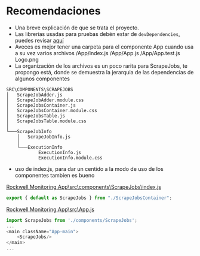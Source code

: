 # Recomendaciones

* Una breve explicación de que se trata el proyecto.
* Las librerias usadas para pruebas debén estar de `devDependencies`, puedes revisar [aquí](https://stackoverflow.com/questions/18875674/whats-the-difference-between-dependencies-devdependencies-and-peerdependencies)
* Aveces es mejor tener una carpeta para el componente App cuando usa a su vez varios archivos /App/index.js /App/App.js /App/App.test.js Logo.png
* La organización de los archivos es un poco rarita para ScrapeJobs, te propongo está, donde se demuestra la jerarquia de las dependencias de algunos componentes
``` tree
SRC\COMPONENTS\SCRAPEJOBS
│   ScrapeJobAdder.js
│   ScrapeJobAdder.module.css
│   ScrapeJobsContainer.js
│   ScrapeJobsContainer.module.css
│   ScrapeJobsTable.js
│   ScrapeJobsTable.module.css
│   
└───ScrapeJobInfo
    │   ScrapeJobInfo.js
    │   
    └───ExecutionInfo
            ExecutionInfo.js
            ExecutionInfo.module.css
```
* uso de index.js, para dar un centido a la modo de uso de los componentes tambien es bueno

[Rockwell.Monitoring.App\src\components\ScrapeJobs\index.js](Rockwell.Monitoring.App\src\components\ScrapeJobs\index.js)

```js
export { default as ScrapeJobs } from "./ScrapeJobsContainer";
```

[Rockwell.Monitoring.App\src\App.js](Rockwell.Monitoring.App\src\App.js)

```js
import ScrapeJobs from './components/ScrapeJobs';
...
<main className="App-main">
    <ScrapeJobs/>
</main>
...
```
